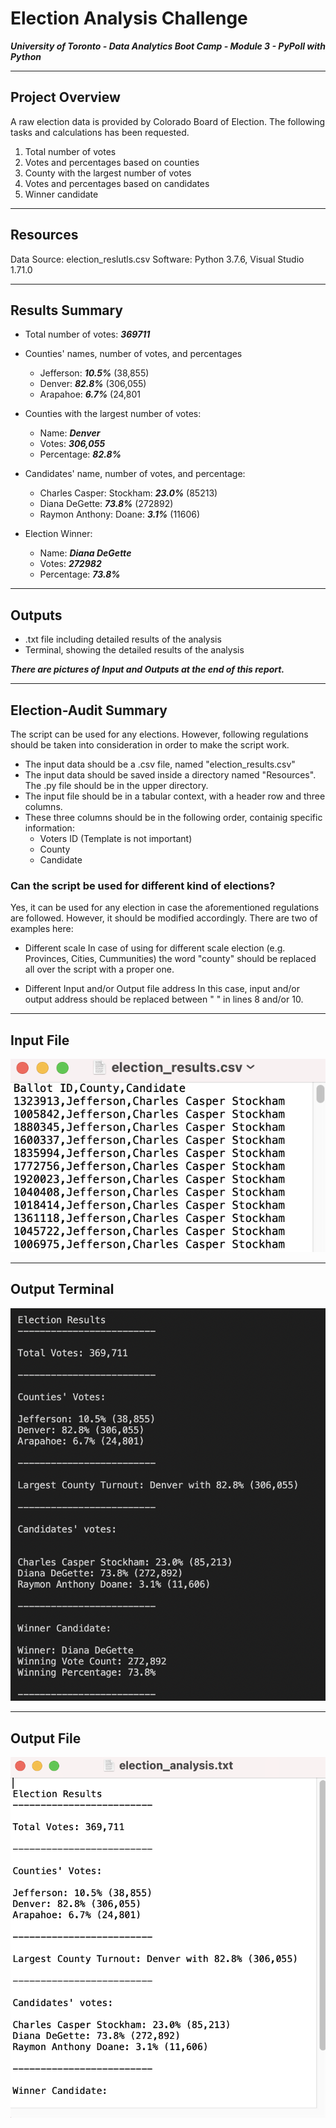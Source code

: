# Election Analysis Challenge
***University of Toronto - Data Analytics Boot Camp - Module 3 - PyPoll with Python***

---

## Project Overview
A raw election data is provided by Colorado Board of Election. The following tasks and calculations has been requested.
  1. Total number of votes
  2. Votes and percentages based on counties
  3. County with the largest number of votes
  4. Votes and percentages based on candidates
  5. Winner candidate
  
---

## Resources
Data Source: election_reslutls.csv
Software: Python 3.7.6, Visual Studio 1.71.0

---

## Results Summary

* Total number of votes: ***369711***

* Counties' names, number of votes, and percentages
  * Jefferson: ***10.5%*** (38,855)
  * Denver: ***82.8%*** (306,055)
  * Arapahoe: ***6.7%*** (24,801
  
* Counties with the largest number of votes:
  * Name: ***Denver***
  * Votes: ***306,055***
  * Percentage: ***82.8%***

* Candidates' name, number of votes, and percentage:
  * Charles Casper: Stockham: ***23.0%*** (85213)
  * Diana DeGette: ***73.8%*** (272892)
  * Raymon Anthony: Doane: ***3.1%*** (11606)

* Election Winner:
  * Name: ***Diana DeGette***
  * Votes: ***272982***
  * Percentage: ***73.8%***
  
---

  ## Outputs
  
  * .txt file including detailed results of the analysis
  * Terminal, showing the detailed results of the analysis

  ***There are pictures of Input and Outputs at the end of this report.***
  
---

## Election-Audit Summary

The script can be used for any elections. However, following regulations should be taken into consideration in order to make the script work.
  * The input data should be a .csv file, named "election_results.csv"
  * The input data should be saved inside a directory named "Resources". The .py file should be in the upper directory.
  * The input file should be in a tabular context, with a header row and three columns.
  * These three columns should be in the following order, containig specific information:
    * Voters ID (Template is not important)
    * County
    * Candidate
    
### **Can the script be used for different kind of elections?**
Yes, it can be used for any election in case the aforementioned regulations are followed.
However, it should be modified accordingly. There are two of examples here:

  * Different scale
    In case of using for different scale election (e.g. Provinces, Cities, Cummunities) the word "county" should be replaced all over the script with a proper one.
  
  * Different Input and/or Output file address
    In this case, input and/or output address should be replaced between " " in lines 8 and/or 10.
  
---

## Input File

![](/Resources/Input_file.png)


---

## Output Terminal

![](/Resources/Terminal.png)

---

## Output File

![](/Resources/Output_file.png)
